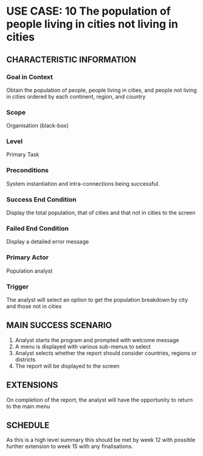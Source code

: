 # USE CASE: 10 The population of people living in cities not living in cities

## CHARACTERISTIC INFORMATION

### Goal in Context

Obtain the population of people, people living in cities, and people not living in cities ordered by each continent, region, and country

### Scope

Organisation (black-box)

### Level

Primary Task

### Preconditions

System instantiation and intra-connections being successful.

### Success End Condition

Display the total population, that of cities and that not in cities to the screen

### Failed End Condition

Display a detailed error message

### Primary Actor

Population analyst

### Trigger

The analyst will select an option to get the population breakdown by city and those not in cities

## MAIN SUCCESS SCENARIO

1. Analyst starts the program and prompted with welcome message
2. A menu is displayed with various sub-menus to select
3. Analyst selects whether the report should consider countries, regions or districts
4. The report will be displayed to the screen

## EXTENSIONS

On completion of the report, the analyst will have the opportunity to return to the main menu

## SCHEDULE

As this is a high level summary this should be met by week 12 with possible further extension to week 15 with any finalisations.